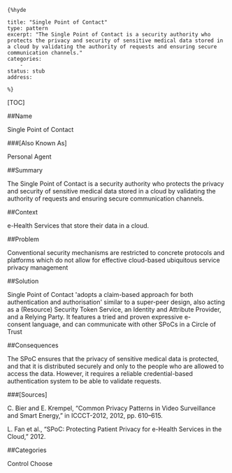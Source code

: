     {%hyde

    title: "Single Point of Contact"
    type: pattern
    excerpt: "The Single Point of Contact is a security authority who protects the privacy and security of sensitive medical data stored in a cloud by validating the authority of requests and ensuring secure communication channels."
    categories:
        - 
    status: stub
    address:

    %}

[TOC]


##Name
<!--Primary name the pattern is known by.-->

Single Point of Contact

###[Also Known As]
<!-- All other names the pattern is known by.-->

Personal Agent

##Summary
<!-- One short paragraph summarising the pattern.-->

The Single Point of Contact is a security authority who protects the privacy and security of sensitive medical data stored in a cloud by validating the authority of requests and ensuring secure communication channels.

##Context
<!-- The situations in which the pattern may apply.-->

e-Health Services that store their data in a cloud.

##Problem
<!-- The problem a pattern addresses, including a list of forces describing why a problem might be difficult to solve.-->

Conventional security mechanisms are restricted to concrete protocols and platforms which do not allow for effective cloud-based ubiquitous service privacy management

##Solution
<!-- A concise description of how the pattern addresses the problem.-->

Single Point of Contact 'adopts a claim-based approach for both authentication and authorisation' similar to a super-peer design, also acting as a (Resource) Security Token Service, an Identity and Attribute Provider, and a Relying Party. It features a tried and proven expressive e-consent language, and can communicate with other SPoCs in a Circle of Trust

<!--###[Structure]-->
<!--A detailed specification of the structural aspects of the pattern. A class diagram if applicable.-->



<!--###[Implementation]-->
<!--Guidelines for implementing the pattern; code fragments; suggested PETS; policy fragments.-->



##Consequences
<!--The advantages (benefits) and disadvantages (liabilities) of applying the pattern.-->

The SPoC ensures that the privacy of sensitive medical data is protected, and that it is distributed securely and only to the people who are allowed to access the data. However, it requires a reliable credential-based authentication system to be able to validate requests.

<!--###[Constraints]-->
<!-- limitations as a consequence of applying the pattern.-->



<!--##Examples-->
<!--Motivational example to see how the pattern is applied.-->



<!--###[Known Uses]-->
<!-- Pointers to various applications of the pattern.-->



<!--##See Also-->
<!-- Any pointers to relevant information, not contained in the subfields below.-->



<!--###[Related Patterns]-->
<!-- Supporting and conflicting patterns-->



###[Sources]
<!-- References to the original source of the pattern.-->

C. Bier and E. Krempel, “Common Privacy Patterns in Video Surveillance and Smart Energy,” in ICCCT-2012, 2012, pp. 610–615.

L. Fan et al., “SPoC: Protecting Patient Privacy for e-Health Services in the Cloud,” 2012.

<!--##General Comments-->
<!-- Separate discussion on the pattern.-->



##Categories
<!-- Placeholder for future agreed upon categories as per collaboration's evaluation.-->
Control
Choose

<!--##Tags-->
<!-- User definable descriptors for additional correlation.-->




